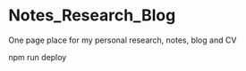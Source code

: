 # Notes_Research_Blog
One page place for my personal research, notes, blog and CV


npm run deploy

